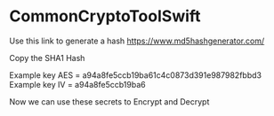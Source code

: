 # CommonCryptoToolSwift

Use this link to generate a hash https://www.md5hashgenerator.com/

Copy the SHA1 Hash

Example key AES = a94a8fe5ccb19ba61c4c0873d391e987982fbbd3
Example key IV = a94a8fe5ccb19ba6

Now we can use these secrets to Encrypt and Decrypt
